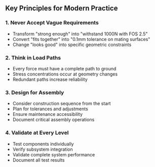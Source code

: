 ## Key Principles for Modern Practice

### 1. Never Accept Vague Requirements
- Transform "strong enough" into "withstand 1000N with FOS 2.5"
- Convert "fits together" into "0.1mm tolerance on mating surfaces"
- Change "looks good" into specific geometric constraints

### 2. Think in Load Paths
- Every force must have a complete path to ground
- Stress concentrations occur at geometry changes
- Redundant paths increase reliability

### 3. Design for Assembly
- Consider construction sequence from the start
- Plan for tolerances and adjustments
- Ensure maintenance accessibility
- Document critical assembly operations

### 4. Validate at Every Level
- Test components individually
- Verify subsystem integration
- Validate complete system performance
- Document all test results

